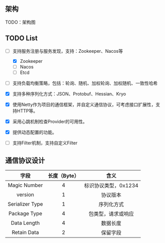 ## 架构

TODO：架构图



## TODO List

- [ ] 支持服务注册与服务发现，支持：Zookeeper、Nacos等
  - [x] Zookeeper
  - [ ] Nacos
  - [ ] Etcd
- [ ] 支持负载均衡策略，包括：轮询、随机、加权轮询、加权随机、一致性哈希
- [x] 支持多种序列化方式：JSON、Protobuf、Hessian、Kryo
- [x] 使用Netty作为项目的通信框架，并自定义通信协议，可考虑接口扩展性，支持HTTP等。
- [x] 采用心跳机制检查Provider的可用性。
- [x] 提供动态配置的功能。
- [ ] 支持Filter机制，支持自定义Filter



## 通信协议设计

|      字段       | 长度（Byte） |         含义         |
| :-------------: | :----------: | :------------------: |
|  Magic Number   |      4       | 标识协议类型，0x1234 |
|     version     |      1       |       协议版本       |
| Serializer Type |      1       |      序列化方式      |
|  Package Type   |      4       |  包类型，请求或响应  |
|   Data Length   |      4       |       数据长度       |
|   Retain Data   |      2       |       保留字段       |

